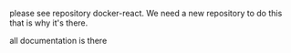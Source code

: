 please see repository docker-react.
We need a new repository to do this that is why it's there.

all documentation is there
